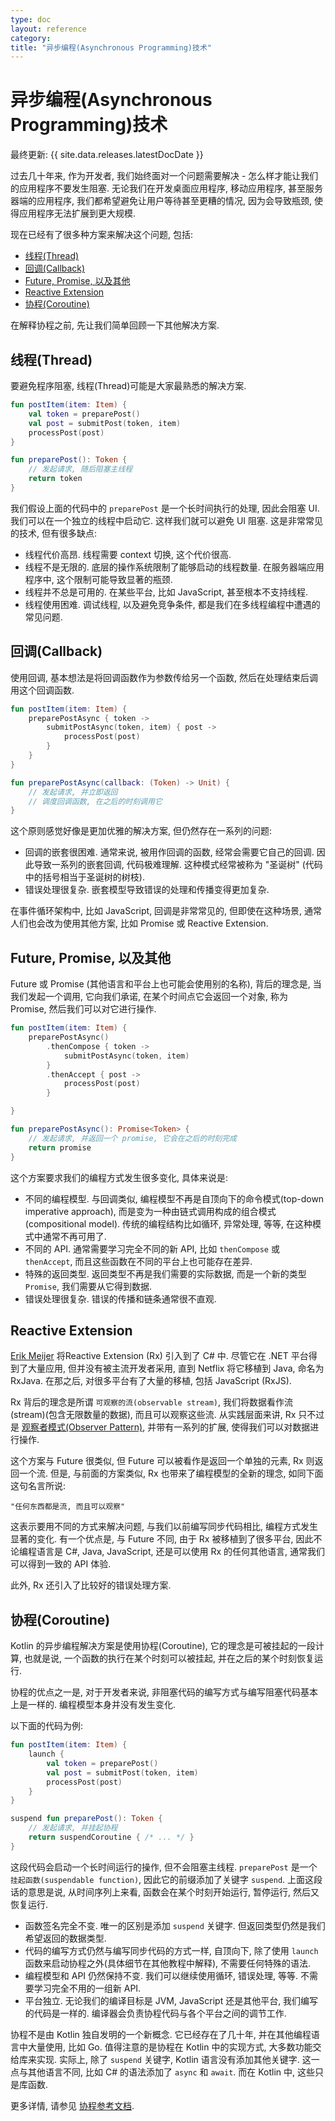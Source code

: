 ```yaml
---
type: doc
layout: reference
category:
title: "异步编程(Asynchronous Programming)技术"
---
```


# 异步编程(Asynchronous Programming)技术

最终更新: {{ site.data.releases.latestDocDate }}

过去几十年来, 作为开发者, 我们始终面对一个问题需要解决 - 怎么样才能让我们的应用程序不要发生阻塞.
无论我们在开发桌面应用程序, 移动应用程序, 甚至服务器端的应用程序,
我们都希望避免让用户等待甚至更糟的情况, 因为会导致瓶颈, 使得应用程序无法扩展到更大规模.

现在已经有了很多种方案来解决这个问题, 包括:

* [线程(Thread)](#threading)
* [回调(Callback)](#callbacks)
* [Future, Promise, 以及其他](#futures-promises-and-others)
* [Reactive Extension](#reactive-extensions)
* [协程(Coroutine)](#coroutines)

在解释协程之前, 先让我们简单回顾一下其他解决方案.

## 线程(Thread)

要避免程序阻塞, 线程(Thread)可能是大家最熟悉的解决方案.

```kotlin
fun postItem(item: Item) {
    val token = preparePost()
    val post = submitPost(token, item)
    processPost(post)
}

fun preparePost(): Token {
    // 发起请求, 随后阻塞主线程
    return token
}
```

我们假设上面的代码中的 `preparePost` 是一个长时间执行的处理, 因此会阻塞 UI.
我们可以在一个独立的线程中启动它. 这样我们就可以避免 UI 阻塞.
这是非常常见的技术, 但有很多缺点:

* 线程代价高昂. 线程需要 context 切换, 这个代价很高.
* 线程不是无限的. 底层的操作系统限制了能够启动的线程数量.
  在服务器端应用程序中, 这个限制可能导致显著的瓶颈.
* 线程并不总是可用的. 在某些平台, 比如 JavaScript, 甚至根本不支持线程.
* 线程使用困难. 调试线程, 以及避免竞争条件, 都是我们在多线程编程中遭遇的常见问题.

## 回调(Callback)

使用回调, 基本想法是将回调函数作为参数传给另一个函数, 然后在处理结束后调用这个回调函数.

```kotlin
fun postItem(item: Item) {
    preparePostAsync { token ->
        submitPostAsync(token, item) { post ->
            processPost(post)
        }
    }
}

fun preparePostAsync(callback: (Token) -> Unit) {
    // 发起请求, 并立即返回
    // 调度回调函数, 在之后的时刻调用它
}
```

这个原则感觉好像是更加优雅的解决方案, 但仍然存在一系列的问题:

* 回调的嵌套很困难. 通常来说, 被用作回调的函数, 经常会需要它自己的回调.
  因此导致一系列的嵌套回调, 代码极难理解. 这种模式经常被称为 "圣诞树" (代码中的括号相当于圣诞树的树枝).
* 错误处理很复杂. 嵌套模型导致错误的处理和传播变得更加复杂.

在事件循环架构中, 比如 JavaScript, 回调是非常常见的,
但即使在这种场景, 通常人们也会改为使用其他方案, 比如 Promise 或 Reactive Extension.

## Future, Promise, 以及其他

Future 或 Promise (其他语言和平台上也可能会使用别的名称),
背后的理念是, 当我们发起一个调用, 它向我们承诺, 在某个时间点它会返回一个对象,
称为 Promise, 然后我们可以对它进行操作.

```kotlin
fun postItem(item: Item) {
    preparePostAsync()
        .thenCompose { token ->
            submitPostAsync(token, item)
        }
        .thenAccept { post ->
            processPost(post)
        }

}

fun preparePostAsync(): Promise<Token> {
    // 发起请求, 并返回一个 promise, 它会在之后的时刻完成
    return promise
}
```

这个方案要求我们的编程方式发生很多变化, 具体来说是:

* 不同的编程模型. 与回调类似, 编程模型不再是自顶向下的命令模式(top-down imperative approach),
  而是变为一种由链式调用构成的组合模式(compositional model).
  传统的编程结构比如循环, 异常处理, 等等, 在这种模式中通常不再可用了.
* 不同的 API. 通常需要学习完全不同的新 API, 比如 `thenCompose` 或 `thenAccept`,
  而且这些函数在不同的平台上也可能存在差异.
* 特殊的返回类型. 返回类型不再是我们需要的实际数据, 而是一个新的类型 `Promise`, 我们需要从它得到数据.
* 错误处理很复杂. 错误的传播和链条通常很不直观.

## Reactive Extension

[Erik Meijer](https://en.wikipedia.org/wiki/Erik_Meijer_(computer_scientist))
将Reactive Extension (Rx) 引入到了 C# 中.
尽管它在 .NET 平台得到了大量应用, 但并没有被主流开发者采用, 直到 Netflix 将它移植到 Java, 命名为 RxJava.
在那之后, 对很多平台有了大量的移植, 包括 JavaScript (RxJS).

Rx 背后的理念是所谓 `可观察的流(observable stream)`,
我们将数据看作流(stream)(包含无限数量的数据), 而且可以观察这些流.
从实践层面来讲, Rx 只不过是 [观察者模式(Observer Pattern)](https://en.wikipedia.org/wiki/Observer_pattern),
并带有一系列的扩展, 使得我们可以对数据进行操作.

这个方案与 Future 很类似, 但 Future 可以被看作是返回一个单独的元素, Rx 则返回一个流.
但是, 与前面的方案类似, Rx 也带来了编程模型的全新的理念, 如同下面这句名言所说:

    "任何东西都是流, 而且可以观察"

这表示要用不同的方式来解决问题, 与我们以前编写同步代码相比, 编程方式发生显著的变化.
有一个优点是, 与 Future 不同, 由于 Rx 被移植到了很多平台,
因此不论编程语言是 C#, Java, JavaScript, 还是可以使用 Rx 的任何其他语言,
通常我们可以得到一致的 API 体验.

此外, Rx 还引入了比较好的错误处理方案.

## 协程(Coroutine)

Kotlin 的异步编程解决方案是使用协程(Coroutine),
它的理念是可被挂起的一段计算, 也就是说, 一个函数的执行在某个时刻可以被挂起, 并在之后的某个时刻恢复运行.

协程的优点之一是, 对于开发者来说, 非阻塞代码的编写方式与编写阻塞代码基本上是一样的.
编程模型本身并没有发生变化.

以下面的代码为例:

```kotlin
fun postItem(item: Item) {
    launch {
        val token = preparePost()
        val post = submitPost(token, item)
        processPost(post)
    }
}

suspend fun preparePost(): Token {
    // 发起请求, 并挂起协程
    return suspendCoroutine { /* ... */ }
}
```

这段代码会启动一个长时间运行的操作, 但不会阻塞主线程.
`preparePost` 是一个 `挂起函数(suspendable function)`, 因此它的前缀添加了关键字 `suspend`.
上面这段话的意思是说, 从时间序列上来看, 函数会在某个时刻开始运行, 暂停运行, 然后又恢复运行.

* 函数签名完全不变. 唯一的区别是添加 `suspend` 关键字.
  但返回类型仍然是我们希望返回的数据类型.
* 代码的编写方式仍然与编写同步代码的方式一样, 自顶向下,
  除了使用 `launch` 函数来启动协程之外(具体细节在其他教程中解释), 不需要任何特殊的语法.
* 编程模型和 API 仍然保持不变. 我们可以继续使用循环, 错误处理, 等等.
  不需要学习完全不用的一组新 API.
* 平台独立. 无论我们的编译目标是 JVM, JavaScript 还是其他平台, 我们编写的代码是一样的.
  编译器会负责协程代码与各个平台之间的调节工作.

协程不是由 Kotlin 独自发明的一个新概念. 它已经存在了几十年, 并在其他编程语言中大量使用, 比如 Go.
值得注意的是协程在 Kotlin 中的实现方式, 大多数功能交给库来实现.
实际上, 除了 `suspend` 关键字, Kotlin 语言没有添加其他关键字.
这一点与其他语言不同, 比如 C# 的语法添加了 `async` 和 `await`.
而在 Kotlin 中, 这些只是库函数.

更多详情, 请参见 [协程参考文档](coroutines-overview.html).
